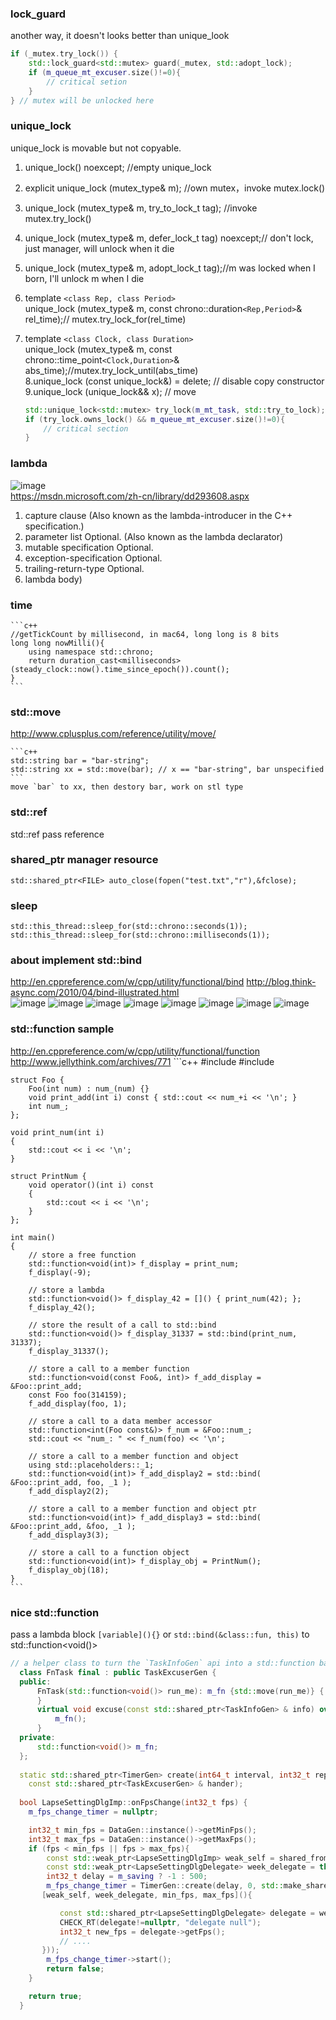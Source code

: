### lock_guard
another way, it doesn't looks better than unique_look
   ```C++
   if (_mutex.try_lock()) { 
       std::lock_guard<std::mutex> guard(_mutex, std::adopt_lock);
       if (m_queue_mt_excuser.size()!=0){
           // critical setion
       }
   } // mutex will be unlocked here
   ```

### unique_lock
unique_lock is movable but not copyable.  
1. unique_lock() noexcept;   //empty unique_lock
2. explicit unique_lock (mutex_type& m); //own mutex，invoke mutex.lock()   
3. unique_lock (mutex_type& m, try_to_lock_t tag); //invoke mutex.try_lock()  
4. unique_lock (mutex_type& m, defer_lock_t tag) noexcept;// don't lock, just manager, will unlock when it die  
5. unique_lock (mutex_type& m, adopt_lock_t tag);//m was locked when I born, I'll unlock m when I die  
6. template `<class Rep, class Period>`  
   unique_lock (mutex_type& m, const chrono::duration`<Rep,Period>`& rel_time);// mutex.try_lock_for(rel_time)  
7. template `<class Clock, class Duration>`  
   unique_lock (mutex_type& m, const chrono::time_point`<Clock,Duration>`& abs_time);//mutex.try_lock_until(abs_time)  
8.unique_lock (const unique_lock&) = delete; // disable copy constructor  
9.unique_lock (unique_lock&& x); // move  

    ```C++
    std::unique_lock<std::mutex> try_lock(m_mt_task, std::try_to_lock);
    if (try_lock.owns_lock() && m_queue_mt_excuser.size()!=0){
        // critical section
    }
    ```

### lambda
![image](https://github.com/oldmannt/develop-tips/raw/master/cpp/lamda01.jpeg)  
https://msdn.microsoft.com/zh-cn/library/dd293608.aspx  
1. capture clause (Also known as the lambda-introducer in the C++ specification.)  
2. parameter list Optional.  (Also known as the lambda declarator)  
3. mutable specification Optional.  
4. exception-specification Optional.  
5. trailing-return-type Optional.  
6. lambda body)  
### time
    
    ```c++
    //getTickCount by millisecond, in mac64, long long is 8 bits
    long long nowMilli(){
        using namespace std::chrono;
        return duration_cast<milliseconds>(steady_clock::now().time_since_epoch()).count();
    }
    ```
    

### std::move
http://www.cplusplus.com/reference/utility/move/  

    ```c++
    std::string bar = "bar-string";
    std::string xx = std::move(bar); // x == "bar-string", bar unspecified 
    ```
    move `bar` to xx, then destory bar, work on stl type
### std::ref  
std::ref<T> pass reference  

### shared_ptr manager resource


    std::shared_ptr<FILE> auto_close(fopen("test.txt","r"),&fclose);

### sleep 

    std::this_thread::sleep_for(std::chrono::seconds(1));
    std::this_thread::sleep_for(std::chrono::milliseconds(1));

### about implement std::bind
http://en.cppreference.com/w/cpp/utility/functional/bind
http://blog.think-async.com/2010/04/bind-illustrated.html  
![image](https://github.com/oldmannt/develop-tips/raw/master/cpp/bind01-plain-function-one-var-zero-args.png) 
![image](https://github.com/oldmannt/develop-tips/raw/master/cpp/bind02-member-function-one-var-zero-args.png) 
![image](https://github.com/oldmannt/develop-tips/raw/master/cpp/bind03-member-function-zero-vars-one-arg.png) 
![image](https://github.com/oldmannt/develop-tips/raw/master/cpp/bind04-member-function-one-var-one-arg.png) 
![image](https://github.com/oldmannt/develop-tips/raw/master/cpp/bind05-plain-function-one-var-two-args.png) 
![image](https://github.com/oldmannt/develop-tips/raw/master/cpp/bind06-plain-function-one-var-two-args-second-ignored.png) 
![image](https://github.com/oldmannt/develop-tips/raw/master/cpp/bind07-plain-function-one-var-two-args-first-ignored.png) 
![image](https://github.com/oldmannt/develop-tips/raw/master/cpp/bind08-plain-function-one-var-two-args-reordered.png) 

### std::function sample
http://en.cppreference.com/w/cpp/utility/functional/function
http://www.jellythink.com/archives/771
    ```c++
    #include <functional>
    #include <iostream>

    struct Foo {
        Foo(int num) : num_(num) {}
        void print_add(int i) const { std::cout << num_+i << '\n'; }
        int num_;
    };

    void print_num(int i)
    {
        std::cout << i << '\n';
    }

    struct PrintNum {
        void operator()(int i) const
        {
            std::cout << i << '\n';
        }
    };

    int main()
    {
        // store a free function
        std::function<void(int)> f_display = print_num;
        f_display(-9);

        // store a lambda
        std::function<void()> f_display_42 = []() { print_num(42); };
        f_display_42();

        // store the result of a call to std::bind
        std::function<void()> f_display_31337 = std::bind(print_num, 31337);
        f_display_31337();

        // store a call to a member function
        std::function<void(const Foo&, int)> f_add_display = &Foo::print_add;
        const Foo foo(314159);
        f_add_display(foo, 1);

        // store a call to a data member accessor
        std::function<int(Foo const&)> f_num = &Foo::num_;
        std::cout << "num_: " << f_num(foo) << '\n';

        // store a call to a member function and object
        using std::placeholders::_1;
        std::function<void(int)> f_add_display2 = std::bind( &Foo::print_add, foo, _1 );
        f_add_display2(2);

        // store a call to a member function and object ptr
        std::function<void(int)> f_add_display3 = std::bind( &Foo::print_add, &foo, _1 );
        f_add_display3(3);

        // store a call to a function object
        std::function<void(int)> f_display_obj = PrintNum();
        f_display_obj(18);
    }
    ```

### nice std::function 
pass a lambda block `[variable](){}` or `std::bind(&class::fun, this)` to std::function<void()>  
  ```c++
  // a helper class to turn the `TaskInfoGen` api into a std::function based one
    class FnTask final : public TaskExcuserGen {
    public:
        FnTask(std::function<void()> run_me): m_fn {std::move(run_me)} {
        }
        virtual void excuse(const std::shared_ptr<TaskInfoGen> & info) override{
            m_fn();
        }
    private:
        std::function<void()> m_fn;
    };
    
    static std::shared_ptr<TimerGen> create(int64_t interval, int32_t repeat_times, 
      const std::shared_ptr<TaskExcuserGen> & hander);
      
    bool LapseSettingDlgImp::onFpsChange(int32_t fps) {
      m_fps_change_timer = nullptr;

      int32_t min_fps = DataGen::instance()->getMinFps();
      int32_t max_fps = DataGen::instance()->getMaxFps();
      if (fps < min_fps || fps > max_fps){
          const std::weak_ptr<LapseSettingDlgImp> weak_self = shared_from_this();
          const std::weak_ptr<LapseSettingDlgDelegate> week_delegate = this->m_delegate;
          int32_t delay = m_saving ? -1 : 500;
          m_fps_change_timer = TimerGen::create(delay, 0, std::make_shared<FnTask>(
         [weak_self, week_delegate, min_fps, max_fps](){

             const std::shared_ptr<LapseSettingDlgDelegate> delegate = week_delegate.lock();
             CHECK_RT(delegate!=nullptr, "delegate null");
             int32_t new_fps = delegate->getFps();
             // ....
         }));
          m_fps_change_timer->start();
          return false;
      }

      return true;
    }

  ```


